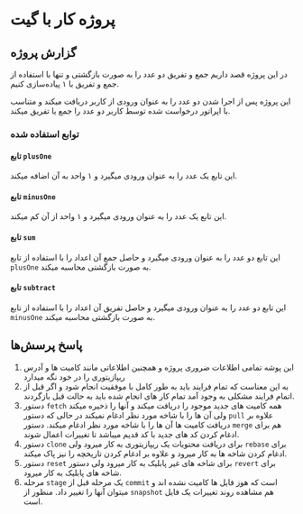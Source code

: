 # پروژه کار با گیت


## گزارش پروژه
در این پروژه قصد داریم جمع و تفریق دو عدد را به صورت بازگشتی و تنها با استفاده از جمع و تفریق با ۱ پیاده‌سازی کنیم.

این پروژه پس از اجرا شدن دو عدد را به عنوان ورودی از کاربر دریافت میکند و متناسب با اپراتور درخواست شده توسط کاربر دو عدد را جمع یا تفریق میکند.

### توابع استفاده شده
#### تابع `plusOne`
این تابع یک عدد را به عنوان ورودی میگیرد و ۱ واحد به آن اضافه میکند.
#### تابع `minusOne`
این تابع یک عدد را به عنوان ورودی میگیرد و ۱ واحد از آن کم میکند.
#### تابع `sum`
این تابع دو عدد را به عنوان ورودی میگیرد و حاصل جمع آن اعداد را با استفاده از تابع `plusOne` به صورت بازگشتی محاسبه میکند. 
#### تابع `subtract`
این تابع دو عدد را به عنوان ورودی میگیرد و حاصل تفریق آن اعداد را با استفاده از تابع `minusOne` به صورت بازگشتی محاسبه میکند. 

## پاسخ پرسش‌ها
1. این پوشه تمامی اطلاعات ضروری پروژه و همچنین اطلاعاتی مانند کامیت ها و آدرس ریپازیتوری را در خود نگه میدارد
2. به این معناست که تمام فرایند باید به طور کامل با موفقیت انجام شود و اگر قبل از اتمام فرایند مشکلی به وجود آمد تمام کار های انجام شده باید به حالت قبل بازگردند.
3. دستور `fetch` همه کامیت های جدید موجود را دریافت میکند و آنها را ذخیره میکند ولی آن ها را با شاخه مورد نظر ادغام نمیکند در حالی که دستور `pull` علاوه بر دریافت کامیت ها آن ها را با شاخه مورد نظر ادغام میکند. دستور `merge` هم برای ادغام کردن کد های جدید با کد قدیم میباشد تا تغییرات اعمال شوند.
4. دستور `clone` برای دریافت محتویات یک ریپازیتوری به کار میرود ولی `rebase` برای ادغام کردن شاخه ها به کار میرود و علاوه بر ادغام کردن تاریخچه را نیز پاک میکند.
5. دستور `reset` برای شاخه های غیر پابلیک به کار میرود ولی دستور `revert` برای شاخه های پابلیک به کار میرود.
6. مرحله `stage` یک مرحله قبل از `commit` است که هوز فایل ها کامیت نشده اند و میتوان آنها را تغییر داد. منظور از `snapshot` هم مشاهده روند تغییرات یک فایل است.
